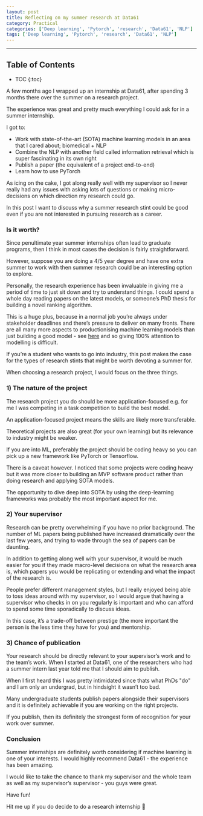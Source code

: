 ```yaml
---
layout: post
title: Reflecting on my summer research at Data61
category: Practical
categories: ['Deep learning', 'Pytorch', 'research', 'Data61', 'NLP']
tags: ['Deep learning', 'Pytorch', 'research', 'Data61', 'NLP']
---
```


---
<h2 class="no_toc">Table of Contents</h2>

* TOC
{:toc}

A few months ago I wrapped up an internship at Data61, after spending 3 months there over the summer on a research project.

The experience was great and pretty much everything I could ask for in a summer internship.

I got to:

- Work with state-of-the-art (SOTA) machine learning models in an area that I cared about; biomedical + NLP
- Combine the NLP with another field called information retrieval which is super fascinating in its own right
- Publish a paper (the equivalent of a project end-to-end)
- Learn how to use PyTorch

As icing on the cake, I got along really well with my supervisor so I never really had any issues with asking lots of questions or making micro-decisions on which direction my research could go.

In this post I want to discuss why a summer research stint could be good even if you are not interested in pursuing research as a career.

### Is it worth?

Since penultimate year summer internships often lead to graduate programs, then I think in most cases the decision is fairly straightforward.

However, suppose you are doing a 4/5 year degree and have one extra summer to work with then summer research could be an interesting option to explore.

Personally, the research experience has been invaluable in giving me a period of time to just sit down and try to understand things. I could spend a whole day reading papers on the latest models, or someone’s PhD thesis for building a novel ranking algorithm.

This is a huge plus, because in a normal job you’re always under stakeholder deadlines and there’s pressure to deliver on many fronts. There are all many more aspects to productionising machine learning models than just building a good model - see [here]([https://research.google/pubs/pub46555/](https://research.google/pubs/pub46555/)) and so giving 100% attention to modelling is difficult.

If you’re a student who wants to go into industry, this post makes the case for the types of research stints that might be worth devoting a summer for.

When choosing a research project, I would focus on the three things.

### 1) The nature of the project

The research project you do should be more application-focused e.g. for me I was competing in a task competition to build the best model.

An application-focused project means the skills are likely more transferable.

Theoretical projects are also great (for your own learning) but its relevance to industry might be weaker.

If you are into ML, preferably the project should be coding heavy so you can pick up a new framework like PyTorch or Tensorflow.

There is a caveat however. I noticed that some projects were coding heavy but it was more closer to building an MVP software product rather than doing research and applying SOTA models.

The opportunity to dive deep into SOTA by using the deep-learning frameworks was probably the most important aspect for me.

### 2) Your supervisor

Research can be pretty overwhelming if you have no prior background. The number of ML papers being published have increased dramatically over the last few years, and trying to wade through the sea of papers can be daunting.

In addition to getting along well with your supervisor, it would be much easier for you if they made macro-level decisions on what the research area is, which papers you would be replicating or extending and what the impact of the research is.

People prefer different management styles, but I really enjoyed being able to toss ideas around with my supervisor, so I would argue that having a supervisor who checks in on you regularly is important and who can afford to spend some time sporadically to discuss ideas.

In this case, it’s a trade-off between prestige (the more important the person is the less time they have for you) and mentorship.

### 3) Chance of publication

Your research should be directly relevant to your supervisor’s work and to the team’s work. When I started at Data61, one of the researchers who had a summer intern last year told me that I should aim to publish.

When I first heard this I was pretty intimidated since thats what PhDs "do" and I am only an undergrad, but in hindsight it wasn’t too bad.

Many undergraduate students publish papers alongside their supervisors and it is definitely achievable if you are working on the right projects.

If you publish, then its definitely the strongest form of recognition for your work over summer.

### Conclusion

Summer internships are definitely worth considering if machine learning is one of your interests. I would highly recommend Data61 - the experience has been amazing.

I would like to take the chance to thank my supervisor and the whole team as well as my supervisor’s supervisor - you guys were great.

Have fun!

Hit me up if you do decide to do a research internship 🙂